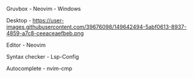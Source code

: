 Gruvbox - Neovim - Windows


Desktop -
https://user-images.githubusercontent.com/39676098/149642494-5abf0613-8937-4859-a7c8-ceeaceaefbeb.png


Editor - Neovim

Syntax checker - Lsp-Config

Autocomplete - nvim-cmp
